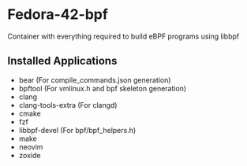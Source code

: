 # Fedora-42-bpf

Container with everything required to build eBPF programs using libbpf

## Installed Applications

- bear (For compile\_commands.json generation)
- bpftool (For vmlinux.h and bpf skeleton generation)
- clang
- clang-tools-extra (For clangd)
- cmake
- fzf
- libbpf-devel (For bpf/bpf\_helpers.h)
- make
- neovim
- zoxide

